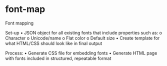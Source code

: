 # font-map
Font mapping

Set-up
•	JSON object for all existing fonts that include properties such as:
o	Character
o	Unicode/name
o	Flat color
o	Default size
•	Create template for what HTML/CSS should look like in final output

Process:
•	Generate CSS file for embedding fonts
•	Generate HTML page with fonts included  in structured, repeatable format
